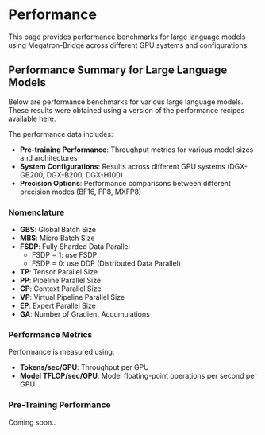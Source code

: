 # Performance

This page provides performance benchmarks for large language models using Megatron-Bridge across different GPU systems and configurations.

## Performance Summary for Large Language Models

Below are performance benchmarks for various large language models. These results were obtained using a version of the performance recipes available [here](https://github.com/NVIDIA/Megatron-Bridge/tree/main/scripts/performance).

The performance data includes:

- **Pre-training Performance**: Throughput metrics for various model sizes and architectures
- **System Configurations**: Results across different GPU systems (DGX-GB200, DGX-B200, DGX-H100)
- **Precision Options**: Performance comparisons between different precision modes (BF16, FP8, MXFP8)

### Nomenclature

- **GBS**: Global Batch Size
- **MBS**: Micro Batch Size
- **FSDP**: Fully Sharded Data Parallel
  - FSDP = 1: use FSDP
  - FSDP = 0: use DDP (Distributed Data Parallel)
- **TP**: Tensor Parallel Size
- **PP**: Pipeline Parallel Size
- **CP**: Context Parallel Size
- **VP**: Virtual Pipeline Parallel Size
- **EP**: Expert Parallel Size
- **GA**: Number of Gradient Accumulations

### Performance Metrics

Performance is measured using:
- **Tokens/sec/GPU**: Throughput per GPU
- **Model TFLOP/sec/GPU**: Model floating-point operations per second per GPU

### Pre-Training Performance

Coming soon..
